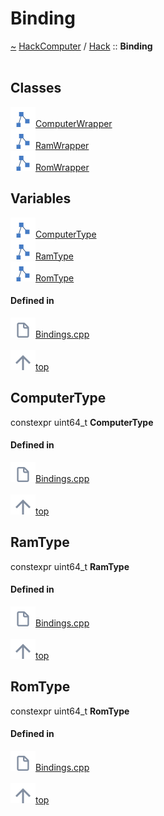 <a id="binding"></a>
<h1>Binding</h1>
<a id="a00889"></a>
<a href="https://github.com/CharlesCarley/HackComputer#~">~</a>
<a href="index.md#index">HackComputer</a>
<span class="inline-text">/</span>
<a href="a00888.md#hack">Hack</a>
<span class="inline-text">::</span>
<span class="bold-text"><b>Binding</b></span>
<br/>
<br/>
<a id="classes"></a>
<h2>Classes</h2>
<div class="icon-link">
<img src="../images/class.svg"/><a href="a00944.md#computerwrapper">ComputerWrapper</a>
</div>
<div class="icon-link">
<img src="../images/class.svg"/><a href="a00940.md#ramwrapper">RamWrapper</a>
</div>
<div class="icon-link">
<img src="../images/class.svg"/><a href="a00936.md#romwrapper">RomWrapper</a>
</div>
<a id="variables"></a>
<h2>Variables</h2>
<span class="icon-list-item"><a href="#computertype" class="icon-list-item"><img src="../images/class.svg" class="icon-list-item"/><span class="icon-list-item">ComputerType</span>
</a>
</span>
<br/>
<span class="icon-list-item"><a href="#ramtype" class="icon-list-item"><img src="../images/class.svg" class="icon-list-item"/><span class="icon-list-item">RamType</span>
</a>
</span>
<br/>
<span class="icon-list-item"><a href="#romtype" class="icon-list-item"><img src="../images/class.svg" class="icon-list-item"/><span class="icon-list-item">RomType</span>
</a>
</span>
<br/>
<a id="defined-in"></a>
<h4>Defined in</h4>
<span class="icon-list-item"><a href="https://github.com/CharlesCarley/HackComputer/blob/master/Source/Bindings/Bindings.cpp#L40" class="icon-list-item"><img src="../images/file.svg" class="icon-list-item"/><span class="icon-list-item">Bindings.cpp</span>
</a>
</span>
<br/>
<br/>
<span class="icon-list-item"><a href="#binding" class="icon-list-item"><img src="../images/jumpToTop.svg" class="icon-list-item"/><span class="icon-list-item">top</span>
</a>
</span>
<a id="computertype"></a>
<h2>ComputerType</h2>
<span class="inline-text">constexpr uint64_t</span>
<span class="bold-text"><b>ComputerType</b></span>
<br/>
<a id="defined-in"></a>
<h4>Defined in</h4>
<span class="icon-list-item"><a href="https://github.com/CharlesCarley/HackComputer/blob/master/Source/Bindings/Bindings.cpp#L44" class="icon-list-item"><img src="../images/file.svg" class="icon-list-item"/><span class="icon-list-item">Bindings.cpp</span>
</a>
</span>
<br/>
<br/>
<span class="icon-list-item"><a href="#binding" class="icon-list-item"><img src="../images/jumpToTop.svg" class="icon-list-item"/><span class="icon-list-item">top</span>
</a>
</span>
<br/>
<a id="ramtype"></a>
<h2>RamType</h2>
<span class="inline-text">constexpr uint64_t</span>
<span class="bold-text"><b>RamType</b></span>
<br/>
<a id="defined-in"></a>
<h4>Defined in</h4>
<span class="icon-list-item"><a href="https://github.com/CharlesCarley/HackComputer/blob/master/Source/Bindings/Bindings.cpp#L46" class="icon-list-item"><img src="../images/file.svg" class="icon-list-item"/><span class="icon-list-item">Bindings.cpp</span>
</a>
</span>
<br/>
<br/>
<span class="icon-list-item"><a href="#binding" class="icon-list-item"><img src="../images/jumpToTop.svg" class="icon-list-item"/><span class="icon-list-item">top</span>
</a>
</span>
<br/>
<a id="romtype"></a>
<h2>RomType</h2>
<span class="inline-text">constexpr uint64_t</span>
<span class="bold-text"><b>RomType</b></span>
<br/>
<a id="defined-in"></a>
<h4>Defined in</h4>
<span class="icon-list-item"><a href="https://github.com/CharlesCarley/HackComputer/blob/master/Source/Bindings/Bindings.cpp#L45" class="icon-list-item"><img src="../images/file.svg" class="icon-list-item"/><span class="icon-list-item">Bindings.cpp</span>
</a>
</span>
<br/>
<br/>
<span class="icon-list-item"><a href="#binding" class="icon-list-item"><img src="../images/jumpToTop.svg" class="icon-list-item"/><span class="icon-list-item">top</span>
</a>
</span>
<br/>
</div>
</div>
</body>
</html>
